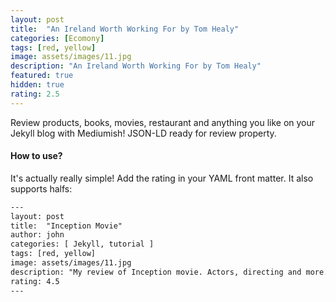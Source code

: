 ```yaml
---
layout: post
title:  "An Ireland Worth Working For by Tom Healy"
categories: [Ecomony]
tags: [red, yellow]
image: assets/images/11.jpg
description: "An Ireland Worth Working For by Tom Healy"
featured: true
hidden: true
rating: 2.5
---
```


Review products, books, movies, restaurant and anything you like on your Jekyll blog with Mediumish! JSON-LD ready for review property.

#### How to use?

It's actually really simple! Add the rating in your YAML front matter. It also supports halfs:

```html
---
layout: post
title:  "Inception Movie"
author: john
categories: [ Jekyll, tutorial ]
tags: [red, yellow]
image: assets/images/11.jpg
description: "My review of Inception movie. Actors, directing and more."
rating: 4.5
---
```
